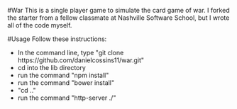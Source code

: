 #War
This is a single player game to simulate the card game of war. I forked the starter from a fellow classmate at Nashville Software School, but I wrote all of the code myself.

#Usage
Follow these instructions:
<ul>
  <li>In the command line, type "git clone https://github.com/danielcossins11/war.git"</li>
  <li>cd into the lib directory</li>
  <li>run the command "npm install"</li>
  <li>run the command "bower install"</li>
  <li>"cd .."</li>
  <li>run the command "http-server ./"</li>
</ul>
